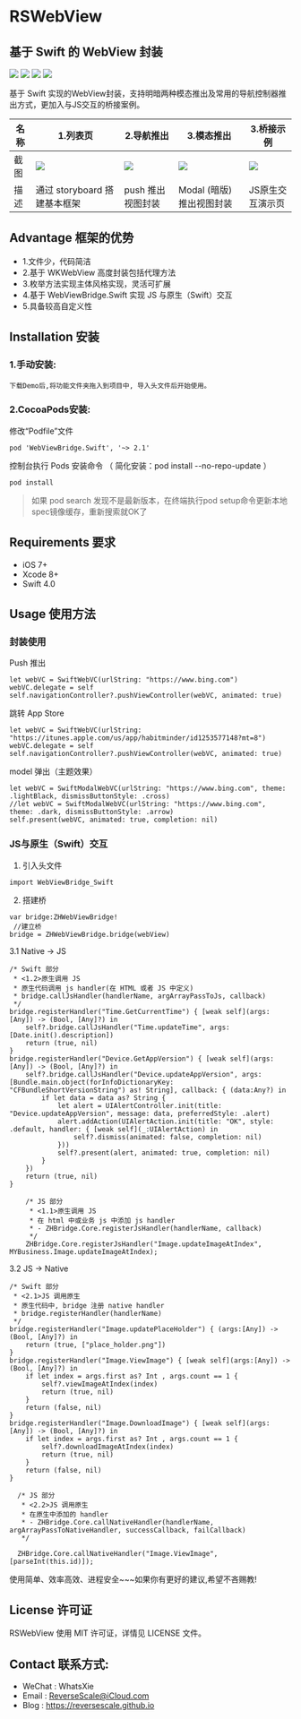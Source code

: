 # RSWebView
基于 Swift 的 WebView 封装
---
![](https://img.shields.io/badge/platform-iOS-red.svg) 
![](https://img.shields.io/badge/language-Swift-orange.svg) 
![](https://img.shields.io/badge/download-2.4MB-brightgreen.svg)
![](https://img.shields.io/badge/license-MIT%20License-brightgreen.svg) 

基于 Swift 实现的WebView封装，支持明暗两种模态推出及常用的导航控制器推出方式，更加入与JS交互的桥接案例。

| 名称 |1.列表页 |2.导航推出 |3.模态推出 |3.桥接示例 |
| ------------- | ------------- | ------------- | ------------- | ------------- |
| 截图 | ![](http://og1yl0w9z.bkt.clouddn.com/17-11-21/19993848.jpg) | ![](http://og1yl0w9z.bkt.clouddn.com/17-11-21/63161250.jpg) | ![](http://og1yl0w9z.bkt.clouddn.com/17-11-21/17450424.jpg) | ![](http://og1yl0w9z.bkt.clouddn.com/17-11-21/15412962.jpg) |
| 描述 | 通过 storyboard 搭建基本框架 | push 推出视图封装 | Modal (暗版)推出视图封装 | JS原生交互演示页 |


## Advantage 框架的优势
* 1.文件少，代码简洁
* 2.基于 WKWebView 高度封装包括代理方法
* 3.枚举方法实现主体风格实现，灵活可扩展
* 4.基于 WebViewBridge.Swift 实现 JS 与原生（Swift）交互
* 5.具备较高自定义性

## Installation 安装
### 1.手动安装:
`下载Demo后,将功能文件夹拖入到项目中, 导入头文件后开始使用。`
### 2.CocoaPods安装:
修改“Podfile”文件
```
pod 'WebViewBridge.Swift', '~> 2.1'
```
控制台执行 Pods 安装命令 （ 简化安装：pod install --no-repo-update ）
```
pod install
```
> 如果 pod search 发现不是最新版本，在终端执行pod setup命令更新本地spec镜像缓存，重新搜索就OK了

## Requirements 要求
* iOS 7+
* Xcode 8+
* Swift 4.0


## Usage 使用方法
### 封装使用
Push 推出
```
let webVC = SwiftWebVC(urlString: "https://www.bing.com")
webVC.delegate = self
self.navigationController?.pushViewController(webVC, animated: true)
```
跳转 App Store
```
let webVC = SwiftWebVC(urlString: "https://itunes.apple.com/us/app/habitminder/id1253577148?mt=8")
webVC.delegate = self
self.navigationController?.pushViewController(webVC, animated: true)
```
model 弹出（主题效果）
```
let webVC = SwiftModalWebVC(urlString: "https://www.bing.com", theme: .lightBlack, dismissButtonStyle: .cross)
//let webVC = SwiftModalWebVC(urlString: "https://www.bing.com", theme: .dark, dismissButtonStyle: .arrow)
self.present(webVC, animated: true, completion: nil)
```
### JS与原生（Swift）交互
1. 引入头文件
```
import WebViewBridge_Swift
```
2. 搭建桥
```
var bridge:ZHWebViewBridge!
 //建立桥
bridge = ZHWebViewBridge.bridge(webView)
```
3.1 Native -> JS
```
/* Swift 部分
 * <1.2>原生调用 JS
 * 原生代码调用 js handler(在 HTML 或者 JS 中定义)
 * bridge.callJsHandler(handlerName, argArrayPassToJs, callback)
 */
bridge.registerHandler("Time.GetCurrentTime") { [weak self](args:[Any]) -> (Bool, [Any]?) in
    self?.bridge.callJsHandler("Time.updateTime", args: [Date.init().description])
    return (true, nil)
}
bridge.registerHandler("Device.GetAppVersion") { [weak self](args:[Any]) -> (Bool, [Any]?) in
    self?.bridge.callJsHandler("Device.updateAppVersion", args: [Bundle.main.object(forInfoDictionaryKey: "CFBundleShortVersionString") as! String], callback: { (data:Any?) in
        if let data = data as? String {
            let alert = UIAlertController.init(title: "Device.updateAppVersion", message: data, preferredStyle: .alert)
            alert.addAction(UIAlertAction.init(title: "OK", style: .default, handler: { [weak self](_:UIAlertAction) in
                self?.dismiss(animated: false, completion: nil)
            }))
            self?.present(alert, animated: true, completion: nil)
        }
    })
    return (true, nil)
}
```
```
    /* JS 部分
     * <1.1>原生调用 JS
     * 在 html 中或业务 js 中添加 js handler
     * - ZHBridge.Core.registerJsHandler(handlerName, callback)
     */
    ZHBridge.Core.registerJsHandler("Image.updateImageAtIndex", MYBusiness.Image.updateImageAtIndex);
```
3.2 JS -> Native
```
/* Swift 部分
 * <2.1>JS 调用原生
 * 原生代码中, bridge 注册 native handler
 * bridge.registerHandler(handlerName)
 */
bridge.registerHandler("Image.updatePlaceHolder") { (args:[Any]) -> (Bool, [Any]?) in
    return (true, ["place_holder.png"])
}
bridge.registerHandler("Image.ViewImage") { [weak self](args:[Any]) -> (Bool, [Any]?) in
    if let index = args.first as? Int , args.count == 1 {
        self?.viewImageAtIndex(index)
        return (true, nil)
    }
    return (false, nil)
}
bridge.registerHandler("Image.DownloadImage") { [weak self](args:[Any]) -> (Bool, [Any]?) in
    if let index = args.first as? Int , args.count == 1 {
        self?.downloadImageAtIndex(index)
        return (true, nil)
    }
    return (false, nil)
}
```
```
  /* JS 部分
   * <2.2>JS 调用原生
   * 在原生中添加的 handler
   * - ZHBridge.Core.callNativeHandler(handlerName, argArrayPassToNativeHandler, successCallback, failCallback)
   */

  ZHBridge.Core.callNativeHandler("Image.ViewImage", [parseInt(this.id)]);
```

使用简单、效率高效、进程安全~~~如果你有更好的建议,希望不吝赐教!


## License 许可证
RSWebView 使用 MIT 许可证，详情见 LICENSE 文件。


## Contact 联系方式:
* WeChat : WhatsXie
* Email : ReverseScale@iCloud.com
* Blog : https://reversescale.github.io

